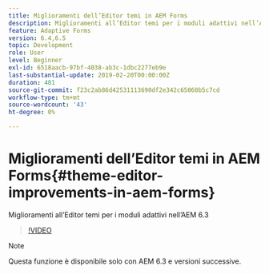 ```yaml
---
title: Miglioramenti dell’Editor temi in AEM Forms
description: Miglioramenti all’Editor temi per i moduli adattivi nell’AEM 6.3
feature: Adaptive Forms
version: 6.4,6.5
topic: Development
role: User
level: Beginner
exl-id: 6518aacb-97bf-4038-ab3c-1dbc2277eb9e
last-substantial-update: 2019-02-20T00:00:00Z
duration: 481
source-git-commit: f23c2ab86d42531113690df2e342c65060b5c7cd
workflow-type: tm+mt
source-wordcount: '43'
ht-degree: 0%

---
```


# Miglioramenti dell’Editor temi in AEM Forms{#theme-editor-improvements-in-aem-forms}

Miglioramenti all’Editor temi per i moduli adattivi nell’AEM 6.3

>[!VIDEO](https://video.tv.adobe.com/v/19497?quality=12&learn=on)

>[!NOTE]
>
>Questa funzione è disponibile solo con AEM 6.3 e versioni successive.
